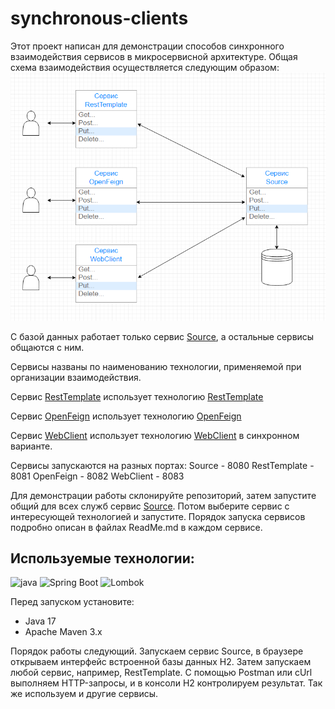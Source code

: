 # synchronous-clients 
Этот проект написан для демонстрации способов синхронного взаимодействия сервисов в микросервисной архитектуре.
Общая схема взаимодействия осуществляется следующим образом: 
![Image of Services](images/01.png)

С базой данных работает только сервис [Source](source), а остальные сервисы общаются с ним.

Сервисы названы по наименованию технологии, применяемой при организации взаимодействия.

Сервис [RestTemplate](resttemplate) использует технологию [RestTemplate](https://spring.io/guides/gs/consuming-rest/)

Сервис [OpenFeign](openfeign) использует технологию [OpenFeign](https://cloud.spring.io/spring-cloud-openfeign/reference/html/)

Сервис [WebClient](webclient) использует технологию [WebClient](https://spring.io/guides/gs/reactive-rest-service/) в синхронном варианте.

Сервисы запускаются на разных портах: 
Source       - 8080
RestTemplate - 8081
OpenFeign    - 8082 
WebClient    - 8083

Для демонстрации работы склонируйте репозиторий, затем запустите общий для всех служб сервис [Source](source).
Потом выберите сервис с интересующей технологией и запустите. Порядок запуска сервисов подробно описан в файлах ReadMe.md в каждом сервисе.

## Используемые технологии:
![java](https://img.shields.io/badge/Java--17-ED8B00?style=for-the-badge&logo=java&logoColor=white)
![Spring Boot](https://img.shields.io/badge/Spring_Boot--2.7.12-F2F4F9?style=for-the-badge&logo=spring-boot)
![Lombok](https://img.shields.io/badge/Lombok-1.18.24-green?style=for-the-badge&logo=lombok&logoColor=white)

Перед запуском установите:
- Java 17
- Apache Maven 3.x

Порядок работы следующий. 
Запускаем сервис Source, в браузере открываем интерфейс встроенной базы данных H2.
Затем запускаем любой сервис, например, RestTemplate. С помощью Postman или cUrl выполняем HTTP-запросы, и в консоли H2 
контролируем результат.
Так же используем и другие сервисы.
